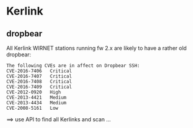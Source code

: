 # Kerlink

## dropbear

All Kerlink WIRNET stations running fw 2.x are likely to have a rather old dropbear:

```
The following CVEs are in affect on Dropbear SSH:
CVE-2016-7406	Critical
CVE-2016-7407	Critical
CVE-2016-7408	Critical
CVE-2016-7409	Critical
CVE-2012-0920	High
CVE-2013-4421	Medium
CVE-2013-4434	Medium
CVE-2008-5161	Low
```
==> use API to find all Kerlinks and scan ...
